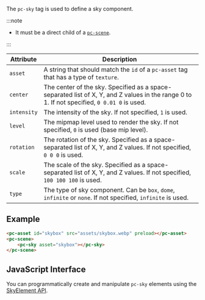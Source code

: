 The `pc-sky` tag is used to define a sky component.

:::note

* It must be a direct child of a [`pc-scene`](pc-scene.md).

:::

| Attribute | Description |
| --- | --- |
| `asset` | A string that should match the `id` of a `pc-asset` tag that has a type of `texture`. |
| `center` | The center of the sky. Specified as a space-separated list of X, Y, and Z values in the range 0 to 1. If not specified, `0 0.01 0` is used. |
| `intensity` | The intensity of the sky. If not specified, `1` is used. |
| `level` | The mipmap level used to render the sky. If not specified, `0` is used (base mip level). |
| `rotation` | The rotation of the sky. Specified as a space-separated list of X, Y, and Z values. If not specified, `0 0 0` is used. |
| `scale` | The scale of the sky. Specified as a space-separated list of X, Y, and Z values. If not specified, `100 100 100` is used. |
| `type` | The type of sky component. Can be `box`, `dome`, `infinite` or `none`. If not specified, `infinite` is used. |

## Example

```html
<pc-asset id="skybox" src="assets/skybox.webp" preload></pc-asset>
<pc-scene>
    <pc-sky asset="skybox"></pc-sky>
</pc-scene>
```

## JavaScript Interface

You can programmatically create and manipulate `pc-sky` elements using the [SkyElement API](https://api.playcanvas.com/classes/EngineWebComponents.SkyElement.html).
